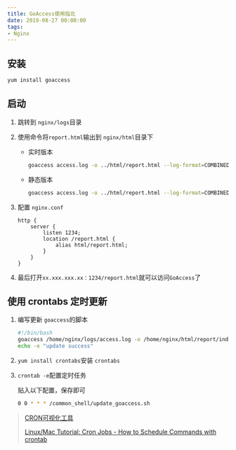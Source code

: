 ```yaml
---
title: GoAccess使用指北
date: 2019-08-27 00:00:00
tags:
- Nginx
---
```


## 安装

```bash
yum install goaccess
```

## 启动

1. 跳转到 `nginx/logs`目录

2. 使用命令将`report.html`输出到 `nginx/html`目录下

    - 实时版本

      ```bash
      goaccess access.log -o ../html/report.html --log-format=COMBINED --real-time-html
      ```

    - 静态版本

      ```bash
      goaccess access.log -o ../html/report.html --log-format=COMBINED
      ```

3. 配置 `nginx.conf`

    ```nginx
    http {
        server {
            listen 1234;
            location /report.html {
                alias html/report.html;
            }
        }
    }
    ```

4. 最后打开`xx.xxx.xxx.xx：1234/report.html`就可以访问`GoAccess`了

## 使用 crontabs 定时更新

1. 编写更新 `goaccess`的脚本

   ```bash
   #!/bin/bash
   goaccess /home/nginx/logs/access.log -o /home/nginx/html/report/index.html --log-format=COMBINED
   echo -e "update success"
   ```

2. `yum install crontabs`安装 `crontabs`

3. `crontab -e`配置定时任务

   贴入以下配置，保存即可

   ```bash
   0 0 * * * /common_shell/update_goaccess.sh
   ```

> [CRON可视化工具](https://crontab.guru/)
>
> [Linux/Mac Tutorial: Cron Jobs - How to Schedule Commands with crontab](https://www.youtube.com/watch?v=QZJ1drMQz1A)